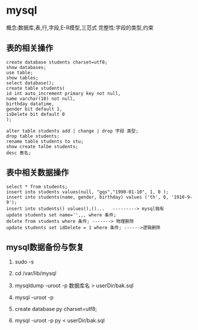 # mysql

概念:数据库,表,行,字段,E-R模型,三范式
完整性:字段的类型,约束

## 表的相关操作
```
create database students charset=utf8;
show databases;
use table;
show tables;
select database();
create table students(
id int auto_increment primary key not null,
name varchar(10) not null,
birthday datatime,
gender bit default 1,
isDelete bit default 0
);

alter table students add | change | drop 字段 类型;
drop table students;
rename table students to stu;
show create talbe students;
desc 表名;
```

## 表中相关数据操作
```
select * from students;
insert into students values(null, "gqs","1990-01-10", 1, 0 );
insert into students(name, gender, birthday) values ('th', 0, '1910-9-9');
insert into students() values(),()...   ---------> mysql独有
update students set name='',,, where 条件;
delete from students where 条件; -------> 物理删除
update students set idDelete = 1 where 条件; ------>逻辑删除
```
## mysql数据备份与恢复
1. sudo -s
2. cd /var/lib/mysql
3. mysqldump -uroot -p 数据库名 > userDir/bak.sql

1. mysql -uroot -p
2. create database py charset=utf8;
3. mysql -uroot -p py < userDir/bak.sql

